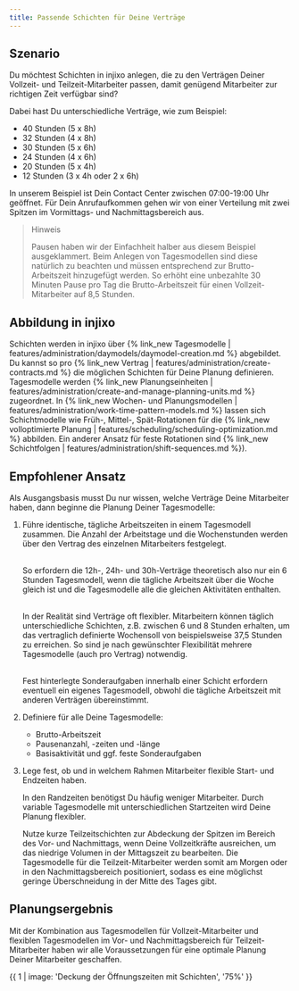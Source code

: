 ```yaml
---
title: Passende Schichten für Deine Verträge
---
```


## Szenario

Du möchtest Schichten in injixo anlegen, die zu den Verträgen Deiner Vollzeit- und Teilzeit-Mitarbeiter passen, damit genügend Mitarbeiter zur richtigen Zeit verfügbar sind?

Dabei hast Du unterschiedliche Verträge, wie zum Beispiel:

  - 40 Stunden (5 x 8h)
  - 32 Stunden (4 x 8h)
  - 30 Stunden (5 x 6h)
  - 24 Stunden (4 x 6h)
  - 20 Stunden (5 x 4h)
  - 12 Stunden (3 x 4h oder 2 x 6h)

In unserem Beispiel ist Dein Contact Center zwischen 07:00-19:00 Uhr geöffnet. Für Dein Anrufaufkommen gehen wir von einer Verteilung mit zwei Spitzen im Vormittags- und Nachmittagsbereich aus.

> Hinweis
>
> Pausen haben wir der Einfachheit halber aus diesem Beispiel ausgeklammert. Beim Anlegen von Tagesmodellen sind diese natürlich zu beachten und müssen entsprechend zur Brutto-Arbeitszeit hinzugefügt werden. So erhöht eine unbezahlte 30 Minuten Pause pro Tag die Brutto-Arbeitszeit für einen Vollzeit-Mitarbeiter auf 8,5 Stunden.

## Abbildung in injixo

Schichten werden in injixo über {% link_new Tagesmodelle | features/administration/daymodels/daymodel-creation.md %} abgebildet. Du kannst so pro {% link_new Vertrag | features/administration/create-contracts.md %} die möglichen Schichten für Deine Planung definieren. Tagesmodelle werden {% link_new Planungseinheiten | features/administration/create-and-manage-planning-units.md %} zugeordnet. In {% link_new Wochen- und Planungsmodellen | features/administration/work-time-pattern-models.md %} lassen sich Schichtmodelle wie Früh-, Mittel-, Spät-Rotationen für die {% link_new volloptimierte Planung | features/scheduling/scheduling-optimization.md %} abbilden. Ein anderer Ansatz für feste Rotationen sind {% link_new Schichtfolgen | features/administration/shift-sequences.md  %}).

## Empfohlener Ansatz

Als Ausgangsbasis musst Du nur wissen, welche Verträge Deine Mitarbeiter haben, dann beginne die Planung Deiner Tagesmodelle:

1.  Führe identische, tägliche Arbeitszeiten in einem Tagesmodell zusammen. Die Anzahl der Arbeitstage und die Wochenstunden werden über den Vertrag des einzelnen Mitarbeiters festgelegt.<br><br>

    So erfordern die 12h-, 24h- und 30h-Verträge theoretisch also nur ein 6 Stunden Tagesmodell, wenn die tägliche Arbeitszeit über die Woche gleich ist und die Tagesmodelle alle die gleichen Aktivitäten enthalten.<br><br>

    In der Realität sind Verträge oft flexibler. Mitarbeitern können täglich unterschiedliche Schichten, z.B. zwischen 6 und 8 Stunden erhalten, um das vertraglich definierte Wochensoll von beispielsweise 37,5 Stunden zu erreichen. So sind je nach gewünschter Flexibilität mehrere Tagesmodelle (auch pro Vertrag) notwendig.<br><br>

    Fest hinterlegte Sonderaufgaben innerhalb einer Schicht erfordern eventuell ein eigenes Tagesmodell, obwohl die tägliche Arbeitszeit mit anderen Verträgen übereinstimmt.

2. Definiere für alle Deine Tagesmodelle:
    - Brutto-Arbeitszeit
    - Pausenanzahl, -zeiten und -länge
    - Basisaktivität und ggf. feste Sonderaufgaben

3. Lege fest, ob und in welchem Rahmen Mitarbeiter flexible Start- und Endzeiten haben.

    In den Randzeiten benötigst Du häufig weniger Mitarbeiter. Durch variable Tagesmodelle mit unterschiedlichen Startzeiten wird Deine Planung flexibler.

    Nutze kurze Teilzeitschichten zur Abdeckung der Spitzen im Bereich des Vor- und Nachmittags, wenn Deine Vollzeitkräfte ausreichen, um das niedrige Volumen in der Mittagszeit zu bearbeiten. Die Tagesmodelle für die Teilzeit-Mitarbeiter werden somit am Morgen oder in den Nachmittagsbereich positioniert, sodass es eine möglichst geringe Überschneidung in der Mitte des Tages gibt.

## Planungsergebnis

Mit der Kombination aus Tagesmodellen für Vollzeit-Mitarbeiter und flexiblen Tagesmodellen im Vor- und Nachmittagsbereich für Teilzeit-Mitarbeiter haben wir alle Voraussetzungen für eine optimale Planung Deiner Mitarbeiter geschaffen.

{{ 1 | image: 'Deckung der Öffnungszeiten mit Schichten', '75%' }}
